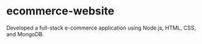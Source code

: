 # ecommerce-website
Developed a full-stack e-commerce application using Node.js, HTML, CSS, and MongoDB.
